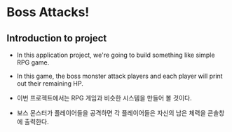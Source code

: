 # Boss Attacks!

## Introduction to project
- In this application project, we're going to build something like simple RPG game.

- In this game, the boss monster attack players and each player will print out their remaining HP.

- 이번 프로젝트에서는 RPG 게임과 비슷한 시스템을 만들어 볼 것이다.

- 보스 몬스터가 플레이어들을 공격하면 각 플레이어들은 자신의 남은 체력을 콘솔창에 출력한다.
